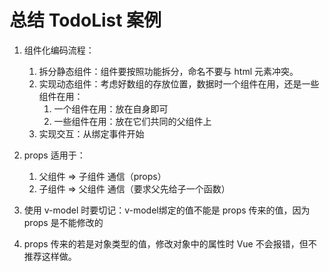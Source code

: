 # 总结 TodoList 案例

1. 组件化编码流程：
    1. 拆分静态组件：组件要按照功能拆分，命名不要与 html 元素冲突。
    2. 实现动态组件：考虑好数组的存放位置，数据时一个组件在用，还是一些组件在用：
        1. 一个组件在用：放在自身即可
        2.  一些组件在用：放在它们共同的父组件上
    3. 实现交互：从绑定事件开始


2. props 适用于：
    1. 父组件 => 子组件 通信（props）
    2. 子组件 => 父组件 通信（要求父先给子一个函数）


3. 使用 v-model 时要切记：v-model绑定的值不能是 props 传来的值，因为 props 是不能修改的


4. props 传来的若是对象类型的值，修改对象中的属性时 Vue 不会报错，但不推荐这样做。